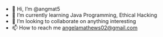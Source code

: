 - 👋 Hi, I’m @angmat5
- 🌱 I’m currently learning Java Programming, Ethical Hacking
- 💞️ I’m looking to collaborate on anything interesting
- 📫 How to reach me angelamathews02@gmail.com

<!---
angmat5/angmat5 is a ✨ special ✨ repository because its `README.md` (this file) appears on your GitHub profile.
You can click the Preview link to take a look at your changes.
--->
